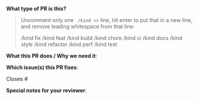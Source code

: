 <!--  Thanks for sending a pull request!  Here are some tips for you:

1. If this is your first time, please read our contributor guidelines: https://github.com/googleforgames/triton/blob/master/docs/contributing.md and developer guide https://github.com/googleforgames/triton/blob/master/docs/development.md
2. Please label this pull request according to what type of issue you are addressing.
3. Ensure you have added or ran the appropriate tests for your PR.
-->

**What type of PR is this?**
> Uncomment only one ` /kind <>` line, hit enter to put that in a new line, and remove leading whitespace from that line:
>
> /kind fix
> /kind feat
> /kind build
> /kind chore
> /kind ci
> /kind docs
> /kind style
> /kind refactor
> /kind perf
> /kind test

**What this PR does / Why we need it**:

**Which issue(s) this PR fixes**:
<!--
*Automatically closes linked issue when PR is merged.
Usage: `Closes #<issue number>`, or `Closes (paste link of issue)`.
-->
Closes #

**Special notes for your reviewer**:
